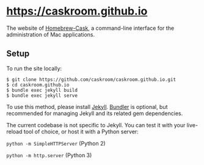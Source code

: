 # https://caskroom.github.io
The website of [Homebrew-Cask](https://github.com/Homebrew/homebrew-cask), a command-line interface for the administration of Mac applications.

## Setup

To run the site locally:

```shell
$ git clone https://github.com/caskroom/caskroom.github.io.git
$ cd caskroom.github.io
$ bundle exec jekyll build
$ bundle exec jekyll serve
```

To use this method, please install [Jekyll](https://github.com/jekyll/jekyll). [Bundler](https://github.com/bundler/bundler) is optional, but recommended for managing Jekyll and its related gem dependencies.

The current codebase is not specific to Jekyll. You can test it with your live-reload tool of choice, or host it with a Python server:

`python -m SimpleHTTPServer` (Python 2)

`python -m http.server` (Python 3)
